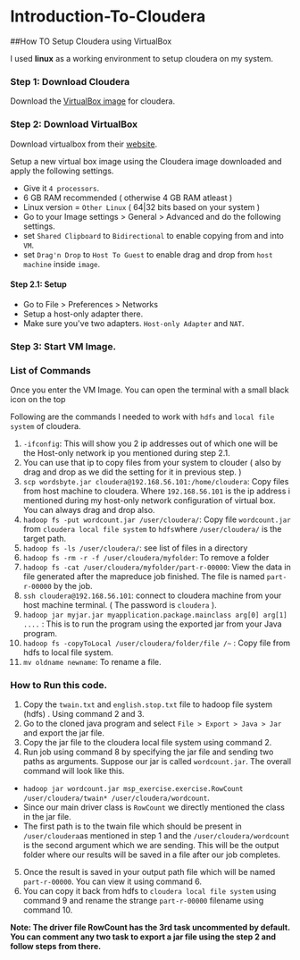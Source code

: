 # Introduction-To-Cloudera

##How TO Setup Cloudera using VirtualBox

I used **linux** as a working environment to setup cloudera on my system.


### Step 1: Download Cloudera

Download the [VirtualBox image](http://www.cloudera.com/downloads/quickstart_vms/5-8.html) for cloudera.

### Step 2: Download VirtualBox

Download virtualbox from their [website](https://www.virtualbox.org/wiki/Downloads).

Setup a new virtual box image using the Cloudera image downloaded and apply the following settings.

- Give it `4 processors`.
- 6 GB RAM recommended ( otherwise 4 GB RAM atleast )
- Linux version = `Other Linux` ( 64|32 bits based on your system )
- Go to your Image settings > General > Advanced and do the following settings. 
 - set `Shared Clipboard` to  `Bidirectional` to enable copying from and into `VM`.
 - set `Drag'n Drop` to  `Host To Guest` to enable drag and drop from `host machine` inside `image`.

#### Step 2.1: Setup

- Go to File > Preferences > Networks
- Setup a host-only adapter there.
- Make sure you've two adapters. `Host-only Adapter` and `NAT`.

### Step 3: Start VM Image.

### List of Commands

Once you enter the VM Image. You can open the terminal with a small black icon on the top

Following are the commands I needed to work with `hdfs` and `local file system` of cloudera.

1. `-ifconfig`: This will show you 2 ip addresses out of which one will be the Host-only network ip you mentioned during step 2.1.
 1. You can use that ip to copy files from your system to clouder ( also by drag and drop as we did the setting for it in previous step. )
2. `scp wordsbyte.jar cloudera@192.168.56.101:/home/cloudera`: Copy files from host machine to cloudera. Where `192.168.56.101` is the ip address i mentioned during my host-only network configuration of virtual box. You can always drag and drop also.
3. `hadoop fs -put wordcount.jar /user/cloudera/`: Copy file `wordcount.jar` from `cloudera local file system` to `hdfs`where `/user/cloudera/` is the target path.
4. `hadoop fs -ls /user/cloudera/`: see list of files in a directory
5. `hadoop fs -rm -r -f /user/cloudera/myfolder`: To remove a folder
6. `hadoop fs -cat /user/cloudera/myfolder/part-r-00000`: View the data in file generated after the mapreduce job finished. The file is named `part-r-00000` by the job.
7. `ssh cloudera@192.168.56.101`: connect to cloudera machine from your host machine terminal. ( The password is `cloudera` ).
8. `hadoop jar myjar.jar myapplication.package.mainclass arg[0] arg[1] ....` : This is to run the program using the exported jar from your Java program.
9. `hadoop fs -copyToLocal /user/cloudera/folder/file /~` : Copy file from hdfs to local file system.
10. `mv oldname newname`: To rename a file.

### How to Run this code.

1. Copy the `twain.txt` and `english.stop.txt` file to hadoop file system (hdfs) . Using command 2 and 3.
2. Go to the cloned java program and select `File > Export > Java > Jar` and export the jar file.
3. Copy the jar file to the cloudera local file system using command 2.
4. Run job using command 8 by specifying the jar file and sending two paths as arguments. Suppose our jar is called `wordcount.jar`. The overall command will look like this.
  - `hadoop jar wordcount.jar msp_exercise.exercise.RowCount /user/cloudera/twain* /user/cloudera/wordcount`.
   - Since our main driver class is `RowCount` we directly mentioned the class in the jar file.
   - The first path is to the twain file which should be present in `/user/cloudera`as mentioned in step 1 and the `/user/cloudera/wordcount` is the second argument which we are sending. This will be the output folder where our results will be saved in a file after our job completes.
5. Once the result is saved in your output path file which will be named `part-r-00000`. You can view it using command 6. 
6. You can copy it back from hdfs to `cloudera local file system` using command 9 and rename the strange `part-r-00000` filename using command 10.

**Note: The driver file RowCount has the 3rd task uncommented by default. You can comment any two task to export a jar file using the step 2 and follow steps from there.**

